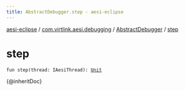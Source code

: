 ```yaml
---
title: AbstractDebugger.step - aesi-eclipse
---
```


[aesi-eclipse](../../index.html) / [com.virtlink.aesi.debugging](../index.html) / [AbstractDebugger](index.html) / [step](.)

# step

`fun step(thread: IAesiThread): `[`Unit`](https://kotlinlang.org/api/latest/jvm/stdlib/kotlin/-unit/index.html)

{@inheritDoc}


